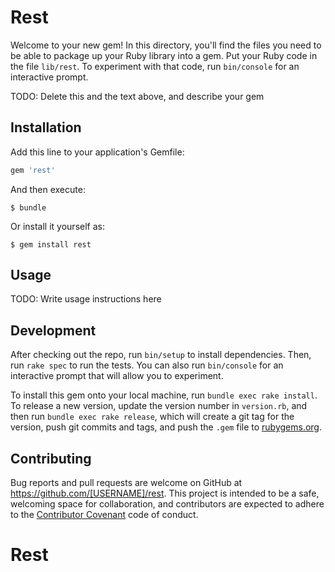# Rest

Welcome to your new gem! In this directory, you'll find the files you need to be able to package up your Ruby library into a gem. Put your Ruby code in the file `lib/rest`. To experiment with that code, run `bin/console` for an interactive prompt.

TODO: Delete this and the text above, and describe your gem

## Installation

Add this line to your application's Gemfile:

```ruby
gem 'rest'
```

And then execute:

    $ bundle

Or install it yourself as:

    $ gem install rest

## Usage

TODO: Write usage instructions here

## Development

After checking out the repo, run `bin/setup` to install dependencies. Then, run `rake spec` to run the tests. You can also run `bin/console` for an interactive prompt that will allow you to experiment.

To install this gem onto your local machine, run `bundle exec rake install`. To release a new version, update the version number in `version.rb`, and then run `bundle exec rake release`, which will create a git tag for the version, push git commits and tags, and push the `.gem` file to [rubygems.org](https://rubygems.org).

## Contributing

Bug reports and pull requests are welcome on GitHub at https://github.com/[USERNAME]/rest. This project is intended to be a safe, welcoming space for collaboration, and contributors are expected to adhere to the [Contributor Covenant](http://contributor-covenant.org) code of conduct.

# Rest
